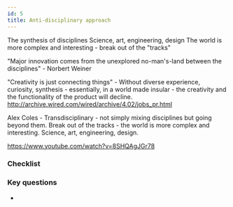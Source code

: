 ```yaml
---
id: 5
title: Anti-disciplinary approach
---
```

The synthesis of disciplines
Science, art, engineering, design
The world is more complex and interesting - break out of the "tracks"

"Major innovation comes from the unexplored no-man's-land between the disciplines" - Norbert Weiner

"Creativity is just connecting things" - Without diverse experience, curiosity, synthesis - essentially, in a world made insular - the creativity and the functionality of the product will decline. http://archive.wired.com/wired/archive/4.02/jobs_pr.html

Alex Coles - Transdisciplinary - not simply mixing disciplines but going beyond them. Break out of the tracks - the world is more complex and interesting. Science, art, engineering, design.

https://www.youtube.com/watch?v=8SHQAgJGr78

### Checklist

### Key questions
-
